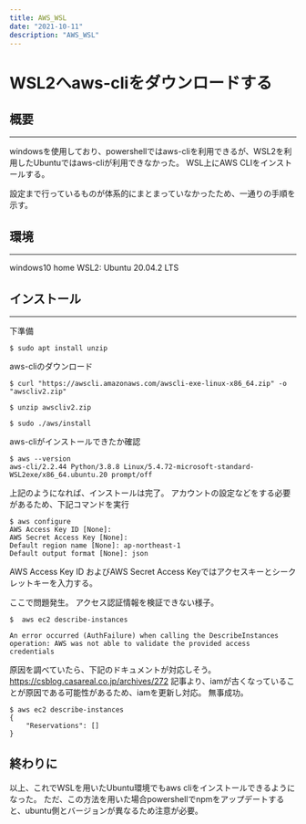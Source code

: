 ```yaml
---
title: AWS_WSL
date: "2021-10-11"
description: "AWS_WSL"
---
```


# WSL2へaws-cliをダウンロードする

##  概要
---------------
windowsを使用しており、powershellではaws-cliを利用できるが、WSL2を利用したUbuntuではaws-cliが利用できなかった。
WSL上にAWS CLIをインストールする。

設定まで行っているものが体系的にまとまっていなかったため、一通りの手順を示す。

##  環境
--------------
windows10 home
WSL2: Ubuntu 20.04.2 LTS

## インストール
---------------
下準備
```
$ sudo apt install unzip
```
aws-cliのダウンロード
```
$ curl "https://awscli.amazonaws.com/awscli-exe-linux-x86_64.zip" -o "awscliv2.zip"

$ unzip awscliv2.zip

$ sudo ./aws/install
```
aws-cliがインストールできたか確認
```
$ aws --version
aws-cli/2.2.44 Python/3.8.8 Linux/5.4.72-microsoft-standard-WSL2exe/x86_64.ubuntu.20 prompt/off
```
上記のようになれば、インストールは完了。
アカウントの設定などをする必要があるため、下記コマンドを実行

```
$ aws configure
AWS Access Key ID [None]: 
AWS Secret Access Key [None]: 
Default region name [None]: ap-northeast-1
Default output format [None]: json
```
AWS Access Key ID およびAWS Secret Access Keyではアクセスキーとシークレットキーを入力する。

ここで問題発生。
アクセス認証情報を検証できない様子。

```
$  aws ec2 describe-instances

An error occurred (AuthFailure) when calling the DescribeInstances operation: AWS was not able to validate the provided access credentials
```
原因を調べていたら、下記のドキュメントが対応しそう。
https://csblog.casareal.co.jp/archives/272
記事より、iamが古くなっていることが原因である可能性があるため、iamを更新し対応。
無事成功。
```
$ aws ec2 describe-instances
{
    "Reservations": []
}
```

## 終わりに
以上、これでWSLを用いたUbuntu環境でもaws cliをインストールできるようになった。
ただ、この方法を用いた場合powershellでnpmをアップデートすると、ubuntu側とバージョンが異なるため注意が必要。


